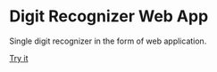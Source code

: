 # Digit Recognizer Web App
Single digit recognizer in the form of web application.

[Try it](https://numberecognize.herokuapp.com/)
